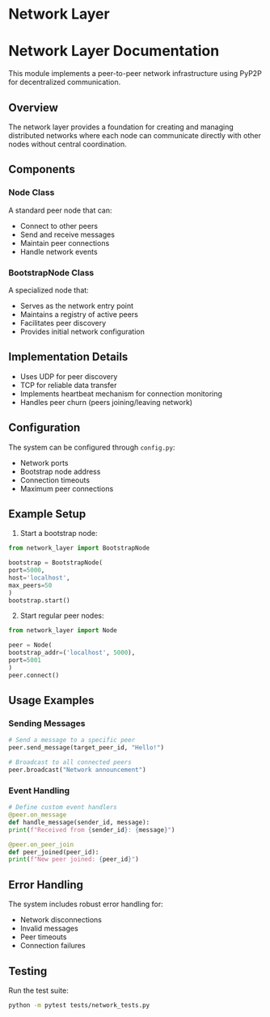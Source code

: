 # Network Layer

# Network Layer Documentation

This module implements a peer-to-peer network infrastructure using PyP2P for decentralized communication.

## Overview
The network layer provides a foundation for creating and managing distributed networks where each node can communicate directly with other nodes without central coordination.

## Components

### Node Class
A standard peer node that can:
- Connect to other peers
- Send and receive messages
- Maintain peer connections
- Handle network events

### BootstrapNode Class
A specialized node that:
- Serves as the network entry point
- Maintains a registry of active peers
- Facilitates peer discovery
- Provides initial network configuration

## Implementation Details
- Uses UDP for peer discovery
- TCP for reliable data transfer
- Implements heartbeat mechanism for connection monitoring
- Handles peer churn (peers joining/leaving network)

## Configuration
The system can be configured through `config.py`:
- Network ports
- Bootstrap node address
- Connection timeouts
- Maximum peer connections

## Example Setup
1. Start a bootstrap node:
```python
from network_layer import BootstrapNode

bootstrap = BootstrapNode(
port=5000,
host='localhost',
max_peers=50
)
bootstrap.start()
```

2. Start regular peer nodes:
```python
from network_layer import Node

peer = Node(
bootstrap_addr=('localhost', 5000),
port=5001
)
peer.connect()
```

## Usage Examples

### Sending Messages
```python
# Send a message to a specific peer
peer.send_message(target_peer_id, "Hello!")

# Broadcast to all connected peers
peer.broadcast("Network announcement")
```

### Event Handling
```python
# Define custom event handlers
@peer.on_message
def handle_message(sender_id, message):
print(f"Received from {sender_id}: {message}")

@peer.on_peer_join
def peer_joined(peer_id):
print(f"New peer joined: {peer_id}")
```

## Error Handling
The system includes robust error handling for:
- Network disconnections
- Invalid messages
- Peer timeouts
- Connection failures

## Testing
Run the test suite:
```bash
python -m pytest tests/network_tests.py
```